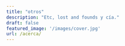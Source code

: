 ```yaml
---
title: "otros"
description: "Etc, lost and founds y cía."
draft: false
featured_image: '/images/cover.jpg'
url: /acerca/
---
```




